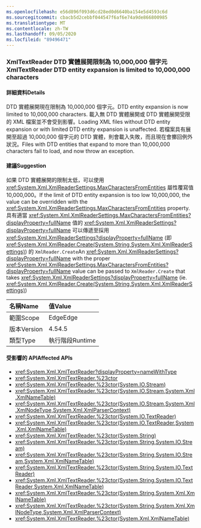 ```yaml
---
ms.openlocfilehash: e56d896f093d6cd28ed0d6640ba154e5d4593c6d
ms.sourcegitcommit: cbacb5d2cebbf044547f6af6e74a9de866800985
ms.translationtype: MT
ms.contentlocale: zh-TW
ms.lasthandoff: 09/05/2020
ms.locfileid: "89496471"
---
```

### <a name="xmltextreader-dtd-entity-expansion-is-limited-to-10000000-characters"></a><span data-ttu-id="cbf9b-101">XmlTextReader DTD 實體展開限制為 10,000,000 個字元</span><span class="sxs-lookup"><span data-stu-id="cbf9b-101">XmlTextReader DTD entity expansion is limited to 10,000,000 characters</span></span>

#### <a name="details"></a><span data-ttu-id="cbf9b-102">詳細資料</span><span class="sxs-lookup"><span data-stu-id="cbf9b-102">Details</span></span>

<span data-ttu-id="cbf9b-103">DTD 實體展開現在限制為 10,000,000 個字元。</span><span class="sxs-lookup"><span data-stu-id="cbf9b-103">DTD entity expansion is now limited to 10,000,000 characters.</span></span> <span data-ttu-id="cbf9b-104">載入無 DTD 實體展開或 DTD 實體展開受限的 XML 檔案並不會受到影響。</span><span class="sxs-lookup"><span data-stu-id="cbf9b-104">Loading XML files without DTD entity expansion or with limited DTD entity expansion is unaffected.</span></span> <span data-ttu-id="cbf9b-105">若檔案具有展開至超過 10,000,000 個字元的 DTD 實體，則會載入失敗，而且現在會擲回例外狀況。</span><span class="sxs-lookup"><span data-stu-id="cbf9b-105">Files with DTD entities that expand to more than 10,000,000 characters fail to load, and now throw an exception.</span></span>

#### <a name="suggestion"></a><span data-ttu-id="cbf9b-106">建議</span><span class="sxs-lookup"><span data-stu-id="cbf9b-106">Suggestion</span></span>

<span data-ttu-id="cbf9b-107">如果 DTD 實體展開的限制太低，可以使用 <xref:System.Xml.XmlReaderSettings.MaxCharactersFromEntities> 屬性覆寫值 10,000,000。</span><span class="sxs-lookup"><span data-stu-id="cbf9b-107">If the limit of DTD entity expansion is too low 10,000,000, the value can be overridden with the <xref:System.Xml.XmlReaderSettings.MaxCharactersFromEntities> property.</span></span> <span data-ttu-id="cbf9b-108">具有適當 <xref:System.Xml.XmlReaderSettings.MaxCharactersFromEntities?displayProperty=fullName> 值的 <xref:System.Xml.XmlReaderSettings?displayProperty=fullName> 可以傳遞至採用 <xref:System.Xml.XmlReaderSettings?displayProperty=fullName> (即 <xref:System.Xml.XmlReader.Create(System.String,System.Xml.XmlReaderSettings)>) 的 <code>XmlReader.Create</code></span><span class="sxs-lookup"><span data-stu-id="cbf9b-108">An <xref:System.Xml.XmlReaderSettings?displayProperty=fullName> with the proper <xref:System.Xml.XmlReaderSettings.MaxCharactersFromEntities?displayProperty=fullName> value can be passed to <code>XmlReader.Create</code> that takes <xref:System.Xml.XmlReaderSettings?displayProperty=fullName> (ie. <xref:System.Xml.XmlReader.Create(System.String,System.Xml.XmlReaderSettings)>)</span></span>

| <span data-ttu-id="cbf9b-109">名稱</span><span class="sxs-lookup"><span data-stu-id="cbf9b-109">Name</span></span>    | <span data-ttu-id="cbf9b-110">值</span><span class="sxs-lookup"><span data-stu-id="cbf9b-110">Value</span></span>       |
|:--------|:------------|
| <span data-ttu-id="cbf9b-111">範圍</span><span class="sxs-lookup"><span data-stu-id="cbf9b-111">Scope</span></span>   |<span data-ttu-id="cbf9b-112">Edge</span><span class="sxs-lookup"><span data-stu-id="cbf9b-112">Edge</span></span>|
|<span data-ttu-id="cbf9b-113">版本</span><span class="sxs-lookup"><span data-stu-id="cbf9b-113">Version</span></span>|<span data-ttu-id="cbf9b-114">4.5</span><span class="sxs-lookup"><span data-stu-id="cbf9b-114">4.5</span></span>|
|<span data-ttu-id="cbf9b-115">類型</span><span class="sxs-lookup"><span data-stu-id="cbf9b-115">Type</span></span>|<span data-ttu-id="cbf9b-116">執行階段</span><span class="sxs-lookup"><span data-stu-id="cbf9b-116">Runtime</span></span>|

#### <a name="affected-apis"></a><span data-ttu-id="cbf9b-117">受影響的 API</span><span class="sxs-lookup"><span data-stu-id="cbf9b-117">Affected APIs</span></span>

- <xref:System.Xml.XmlTextReader?displayProperty=nameWithType>
- <xref:System.Xml.XmlTextReader.%23ctor>
- <xref:System.Xml.XmlTextReader.%23ctor(System.IO.Stream)>
- <xref:System.Xml.XmlTextReader.%23ctor(System.IO.Stream,System.Xml.XmlNameTable)>
- <xref:System.Xml.XmlTextReader.%23ctor(System.IO.Stream,System.Xml.XmlNodeType,System.Xml.XmlParserContext)>
- <xref:System.Xml.XmlTextReader.%23ctor(System.IO.TextReader)>
- <xref:System.Xml.XmlTextReader.%23ctor(System.IO.TextReader,System.Xml.XmlNameTable)>
- <xref:System.Xml.XmlTextReader.%23ctor(System.String)>
- <xref:System.Xml.XmlTextReader.%23ctor(System.String,System.IO.Stream)>
- <xref:System.Xml.XmlTextReader.%23ctor(System.String,System.IO.Stream,System.Xml.XmlNameTable)>
- <xref:System.Xml.XmlTextReader.%23ctor(System.String,System.IO.TextReader)>
- <xref:System.Xml.XmlTextReader.%23ctor(System.String,System.IO.TextReader,System.Xml.XmlNameTable)>
- <xref:System.Xml.XmlTextReader.%23ctor(System.String,System.Xml.XmlNameTable)>
- <xref:System.Xml.XmlTextReader.%23ctor(System.String,System.Xml.XmlNodeType,System.Xml.XmlParserContext)>
- <xref:System.Xml.XmlTextReader.%23ctor(System.Xml.XmlNameTable)>

<!--

#### Affected APIs

- `T:System.Xml.XmlTextReader`
- `M:System.Xml.XmlTextReader.#ctor`
- `M:System.Xml.XmlTextReader.#ctor(System.IO.Stream)`
- `M:System.Xml.XmlTextReader.#ctor(System.IO.Stream,System.Xml.XmlNameTable)`
- `M:System.Xml.XmlTextReader.#ctor(System.IO.Stream,System.Xml.XmlNodeType,System.Xml.XmlParserContext)`
- `M:System.Xml.XmlTextReader.#ctor(System.IO.TextReader)`
- `M:System.Xml.XmlTextReader.#ctor(System.IO.TextReader,System.Xml.XmlNameTable)`
- `M:System.Xml.XmlTextReader.#ctor(System.String)`
- `M:System.Xml.XmlTextReader.#ctor(System.String,System.IO.Stream)`
- `M:System.Xml.XmlTextReader.#ctor(System.String,System.IO.Stream,System.Xml.XmlNameTable)`
- `M:System.Xml.XmlTextReader.#ctor(System.String,System.IO.TextReader)`
- `M:System.Xml.XmlTextReader.#ctor(System.String,System.IO.TextReader,System.Xml.XmlNameTable)`
- `M:System.Xml.XmlTextReader.#ctor(System.String,System.Xml.XmlNameTable)`
- `M:System.Xml.XmlTextReader.#ctor(System.String,System.Xml.XmlNodeType,System.Xml.XmlParserContext)`
- `M:System.Xml.XmlTextReader.#ctor(System.Xml.XmlNameTable)`

-->
